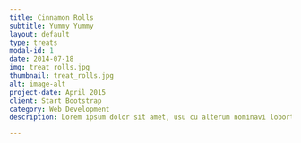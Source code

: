 ```yaml
---
title: Cinnamon Rolls
subtitle: Yummy Yummy
layout: default
type: treats
modal-id: 1
date: 2014-07-18
img: treat_rolls.jpg
thumbnail: treat_rolls.jpg
alt: image-alt
project-date: April 2015
client: Start Bootstrap
category: Web Development
description: Lorem ipsum dolor sit amet, usu cu alterum nominavi lobortis. At duo novum diceret. Tantas apeirian vix et, usu sanctus postulant inciderint ut, populo diceret necessitatibus in vim. Cu eum dicam feugiat noluisse.

---
```

